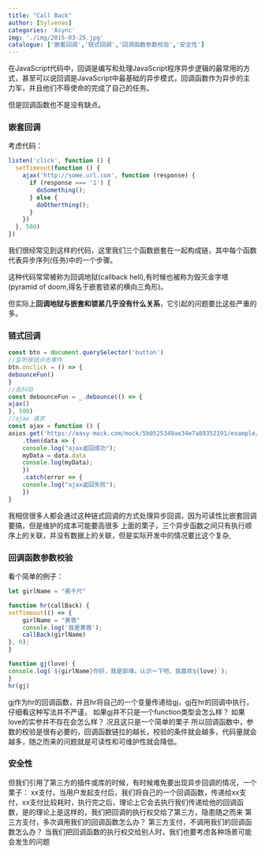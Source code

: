 ```yaml
---
title: "Call Back"
author: [Sylvenas]
categories: 'Async'
img: './img/2015-03-25.jpg'
catalogue: ['嵌套回调','链式回调','回调函数参数校验','安全性']
---
```


在JavaScript代码中，回调是编写和处理JavaScript程序异步逻辑的最常用的方式，甚至可以说回调是JavaScript中最基础的异步模式，回调函数作为异步的主力军，并且他们不辱使命的完成了自己的任务。

但是回调函数也不是没有缺点。

### 嵌套回调
考虑代码：
``` js
listen('click', function () {
  setTimeout(function () {
    ajax('http://some.url.com', function (response) {
      if (response === '1') {
        doSomething();
      } else {
        doOtherthing();
      }
    })
  }, 500)
})
```
我们很经常见到这样的代码，这里我们三个函数嵌套在一起构成链，其中每个函数代表异步序列(任务)中的一个步骤。

这种代码常常被称为回调地狱(callback hell),有时候也被称为毁灭金字塔(pyramid of doom,得名于嵌套锁紧的横向三角形)。

但实际上**回调地狱与嵌套和锁紧几乎没有什么关系**，它引起的问题要比这些严重的多。

### 链式回调
``` js
const btn = document.querySelector('button')
//监听按钮点击事件
btn.onclick = () => {
debounceFun()
}
//去抖动
const debounceFun = _.debounce(() => {
ajax()
}, 500)
//ajax 请求
const ajax = function () {
axios.get('https://easy-mock.com/mock/5b0525349ae34e7a89352191/example/mock')
    .then(data => {
    console.log("ajax返回成功");
    myData = data.data
    console.log(myData);
    })
    .catch(error => {
    console.log("ajax返回失败");
    })
}
```
我相信很多人都会通过这种链式回调的方式处理异步回调，因为可读性比嵌套回调要搞，但是维护的成本可能要高很多
上面的栗子，三个异步函数之间只有执行顺序上的关联，并没有数据上的关联，但是实际开发中的情况要比这个复杂,

### 回调函数参数校验
看个简单的例子：
``` js
let girlName = "裘千尺"

function hr(callBack) {
setTimeout(() => {
    girlName = "黄蓉"
    console.log('我是黄蓉');
    callBack(girlName)
}, 0);
}

function gj(love) {
console.log(`${girlName}你好，我是郭靖，认识一下吧，我喜欢${love}`);
}
hr(gj)
```
gj作为hr的回调函数，并且hr将自己的一个变量传递给gj，gj在hr的回调中执行，
仔细看这种写法并不严谨，
如果gj并不只是一个function类型会怎么样？
如果love的实参并不存在会怎么样？
况且这只是一个简单的栗子
所以回调函数中，参数的校验是很有必要的，回调函数链拉的越长，校验的条件就会越多，代码量就会越多，随之而来的问题就是可读性和可维护性就会降低。

### 安全性
但我们引用了第三方的插件或库的时候，有时候难免要出现异步回调的情况，一个栗子：
xx支付，当用户发起支付后，我们将自己的一个回调函数，传递给xx支付，xx支付比较耗时，执行完之后，理论上它会去执行我们传递给他的回调函数，是的理论上是这样的，我们把回调的执行权交给了第三方，隐患随之而来
第三方支付，多次调用我们的回调函数怎么办？
第三方支付，不调用我们的回调函数怎么办？
当我们把回调函数的执行权交给别人时，我们也要考虑各种场景可能会发生的问题
